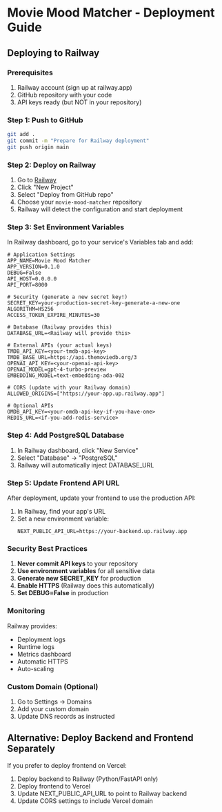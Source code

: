 # Movie Mood Matcher - Deployment Guide

## Deploying to Railway

### Prerequisites
1. Railway account (sign up at railway.app)
2. GitHub repository with your code
3. API keys ready (but NOT in your repository)

### Step 1: Push to GitHub
```bash
git add .
git commit -m "Prepare for Railway deployment"
git push origin main
```

### Step 2: Deploy on Railway

1. Go to [Railway](https://railway.app)
2. Click "New Project"
3. Select "Deploy from GitHub repo"
4. Choose your `movie-mood-matcher` repository
5. Railway will detect the configuration and start deployment

### Step 3: Set Environment Variables

In Railway dashboard, go to your service's Variables tab and add:

```env
# Application Settings
APP_NAME=Movie Mood Matcher
APP_VERSION=0.1.0
DEBUG=False
API_HOST=0.0.0.0
API_PORT=8000

# Security (generate a new secret key!)
SECRET_KEY=your-production-secret-key-generate-a-new-one
ALGORITHM=HS256
ACCESS_TOKEN_EXPIRE_MINUTES=30

# Database (Railway provides this)
DATABASE_URL=<Railway will provide this>

# External APIs (your actual keys)
TMDB_API_KEY=<your-tmdb-api-key>
TMDB_BASE_URL=https://api.themoviedb.org/3
OPENAI_API_KEY=<your-openai-api-key>
OPENAI_MODEL=gpt-4-turbo-preview
EMBEDDING_MODEL=text-embedding-ada-002

# CORS (update with your Railway domain)
ALLOWED_ORIGINS=["https://your-app.up.railway.app"]

# Optional APIs
OMDB_API_KEY=<your-omdb-api-key-if-you-have-one>
REDIS_URL=<if-you-add-redis-service>
```

### Step 4: Add PostgreSQL Database

1. In Railway dashboard, click "New Service"
2. Select "Database" → "PostgreSQL"
3. Railway will automatically inject DATABASE_URL

### Step 5: Update Frontend API URL

After deployment, update your frontend to use the production API:

1. In Railway, find your app's URL
2. Set a new environment variable:
   ```
   NEXT_PUBLIC_API_URL=https://your-backend.up.railway.app
   ```

### Security Best Practices

1. **Never commit API keys** to your repository
2. **Use environment variables** for all sensitive data
3. **Generate new SECRET_KEY** for production
4. **Enable HTTPS** (Railway does this automatically)
5. **Set DEBUG=False** in production

### Monitoring

Railway provides:
- Deployment logs
- Runtime logs
- Metrics dashboard
- Automatic HTTPS
- Auto-scaling

### Custom Domain (Optional)

1. Go to Settings → Domains
2. Add your custom domain
3. Update DNS records as instructed

## Alternative: Deploy Backend and Frontend Separately

If you prefer to deploy frontend on Vercel:

1. Deploy backend to Railway (Python/FastAPI only)
2. Deploy frontend to Vercel
3. Update NEXT_PUBLIC_API_URL to point to Railway backend
4. Update CORS settings to include Vercel domain
